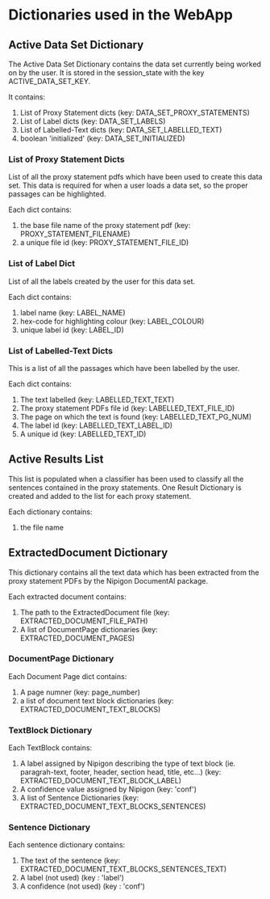 # Dictionaries used in the WebApp

## Active Data Set Dictionary

The Active Data Set Dictionary contains the data set currently being
worked on by the user. It is stored in the session_state with the key
ACTIVE_DATA_SET_KEY.

It contains:
1. List of Proxy Statement dicts (key: DATA_SET_PROXY_STATEMENTS)
2. List of Label dicts (key: DATA_SET_LABELS)
3. List of Labelled-Text dicts (key: DATA_SET_LABELLED_TEXT)
4. boolean 'initialized' (key: DATA_SET_INITIALIZED)

### List of Proxy Statement Dicts

List of all the proxy statement pdfs which have been used to create this data set. This data is required for when a user loads a data set, so the
proper passages can be highlighted.

Each dict contains:
1. the base file name of the proxy statement pdf (key: PROXY_STATEMENT_FILENAME)
2. a unique file id (key: PROXY_STATEMENT_FILE_ID)

### List of Label Dict

List of all the labels created by the user for this data set.

Each dict contains:
1. label name (key: LABEL_NAME)
2. hex-code for highlighting colour (key: LABEL_COLOUR)
3. unique label id (key: LABEL_ID)

### List of Labelled-Text Dicts

This is a list of all the passages which have been labelled by the user. 

Each dict contains:
1. The text labelled (key: LABELLED_TEXT_TEXT)
2. The proxy statement PDFs file id (key: LABELLED_TEXT_FILE_ID)
3. The page on which the text is found (key: LABELLED_TEXT_PG_NUM)
4. The label id (key: LABELLED_TEXT_LABEL_ID)
5. A unique id (key: LABELLED_TEXT_ID)

## Active Results List

This list is populated when a classifier has been used to classify all the sentences contained in the proxy statements. One Result Dictionary is created  and added to the list for each proxy statement. 

Each dictionary contains:
1. the file name


## ExtractedDocument Dictionary

This dictionary contains all the text data which has been extracted from the proxy statement PDFs by the Nipigon DocumentAI package. 

Each extracted document contains:

1. The path to the ExtractedDocument file (key: EXTRACTED_DOCUMENT_FILE_PATH)
2. A list of DocumentPage dictionaries (key: EXTRACTED_DOCUMENT_PAGES)

### DocumentPage Dictionary

Each Document Page dict contains:

1. A page numner (key: page_number)
2. a list of document text block dictionaries (key: EXTRACTED_DOCUMENT_TEXT_BLOCKS)

### TextBlock Dictionary

Each TextBlock contains:

1. A label assigned by Nipigon describing the type of text block (ie. paragrah-text, footer, header, section head, title, etc...) (key: EXTRACTED_DOCUMENT_TEXT_BLOCK_LABEL)
2. A confidence value assigned by Nipigon (key: 'conf')
3. A list of Sentence Dictionaries (key: EXTRACTED_DOCUMENT_TEXT_BLOCKS_SENTENCES)

### Sentence Dictionary

Each sentence dictionary contains:

1. The text of the sentence (key: EXTRACTED_DOCUMENT_TEXT_BLOCKS_SENTENCES_TEXT)
2. A label (not used) (key : 'label')
3. A confidence (not used) (key : 'conf')

